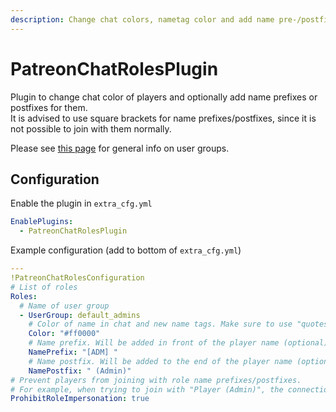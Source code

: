 ```yaml
---
description: Change chat colors, nametag color and add name pre-/postfixes for players based on roles
---
```


# PatreonChatRolesPlugin
Plugin to change chat color of players and optionally add name prefixes or postfixes for them.  
It is advised to use square brackets for name prefixes/postfixes, since it is not possible to join with them normally.

Please see [this page](../assettoserver-hub/user-groups) for general info on user groups.

## Configuration
Enable the plugin in `extra_cfg.yml`
```yaml
EnablePlugins:
  - PatreonChatRolesPlugin
```
Example configuration (add to bottom of `extra_cfg.yml`)
```yaml
---
!PatreonChatRolesConfiguration
# List of roles
Roles:
  # Name of user group
  - UserGroup: default_admins
    # Color of name in chat and new name tags. Make sure to use "quotes" here!
    Color: "#ff0000"
    # Name prefix. Will be added in front of the player name (optional)
    NamePrefix: "[ADM] "
    # Name postfix. Will be added to the end of the player name (optional)
    NamePostfix: " (Admin)"
# Prevent players from joining with role name prefixes/postfixes.
# For example, when trying to join with "Player (Admin)", the connection will be denied.
ProhibitRoleImpersonation: true
```
